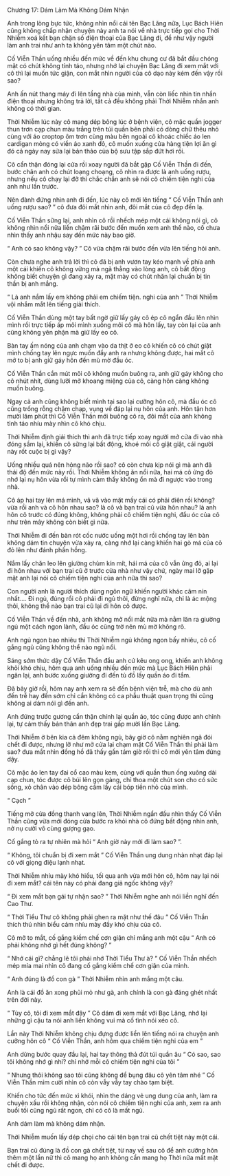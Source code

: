 




Chương 17: Dám Làm Mà Không Dám Nhận


Anh trong lòng bực tức, không nhìn nổi cái tên Bạc Lăng nữa, Lục Bách Hiên cũng không chấp nhận chuyện này anh ta nói về nhà trực tiếp gọi cho Thời Nhiễm xoá kết bạn chặn số điện thoại của Bạc Lăng đi, để như vậy người làm anh trai như anh ta không yên tâm một chút nào.

Cố Viễn Thần uống nhiều đến mức về đến khu chung cư đã bắt đầu chóng mặt có chút không tỉnh táo, nhưng nhớ lại chuyện Bạc Lăng đi xem mắt với cô thì lại muốn tức giận, con mắt nhìn người của cô dạo này kém đến vậy rồi sao?

Anh ấn nút thang máy đi lên tầng nhà của mình, vẫn còn liếc nhìn tin nhắn điện thoại nhưng không trả lời, tất cả đều không phải Thời Nhiễm nhắn anh không có thời gian.

Thời Nhiễm lúc này cô mang dép bông lúc ở bệnh viện, cô mặc quần jogger thun trơn cạp chun màu trắng trên túi quần bên phải có dòng chữ thêu nhỏ cùng với áo croptop ôm trơn cùng màu bên ngoài cô khoác chiếc áo len cardigan mỏng có viền áo xanh đỏ, cô muốn xuống cửa hàng tiện lợi ăn gì đó cả ngày nay sửa lại bản thảo của bộ sưu tập sắp đứt hơi rồi.

Cô cẩn thận đóng lại cửa rồi xoay người đã bắt gặp Cố Viễn Thần đi đến, bước chân anh có chút loạng choạng, cô nhìn ra được là anh uống rượu, nhưng nếu cô chạy lại đỡ thì chắc chắn anh sẽ nói cô chiếm tiện nghi của anh như lần trước.

Nên đành đứng nhìn anh đi đến, lúc này cô mới lên tiếng “ Cố Viễn Thần anh uống rượu sao? ” cô đưa đôi mắt nhìn anh, đôi mắt của cô đẹp đến lạ.

Cố Viễn Thần sững lại, anh nhìn cô rồi nhếch mép một cái không nói gì, cô không nhìn nổi nữa liền chậm rãi bước đến muốn xem anh thế nào, cô chưa nhìn thấy anh nhậu say đến mức này bao giờ.

“ Anh có sao không vậy? ” Cô vừa chậm rãi bước đến vừa lên tiếng hỏi anh.

Còn chưa nghe anh trả lời thì cô đã bị anh vươn tay kéo mạnh về phía anh một cái khiến cô không vững mà ngã thẳng vào lòng anh, cô bất động không biết chuyện gì đang xảy ra, mặt mày có chút nhăn lại chuẩn bị tin thần bị anh mắng.

“ Là anh nắm lấy em không phải em chiếm tiện. nghi của anh ” Thời Nhiễm vội nhắm mắt lên tiếng giải thích.

Cố Viễn Thần dùng một tay bất ngờ giữ lấy gáy cô ép cô ngẩn đầu lên nhìn mình rồi trực tiếp áp môi mình xuống môi cô mà hôn lấy, tay còn lại của anh cũng không yên phận mà giữ lấy eo cô.

Bàn tay ấm nóng của anh chạm vào da thịt ở eo cô khiến cô có chút giật mình chống tay lên ngực muốn đẩy anh ra nhưng không được, hai mắt cô mở to bị anh giữ gáy hôn đến mù mờ đầu óc.

Cố Viễn Thần cắn mút môi cô không muốn buông ra, anh giữ gáy không cho cô nhút nhít, dùng lưỡi mở khoang miệng của cô, càng hôn càng không muốn buông.

Ngay cả anh cũng không biết mình tại sao lại cưỡng hôn cô, mà đầu óc cô cũng trống rỗng chậm chạp, vụng về đáp lại nụ hôn của anh. Hôn tận hơn mười lăm phút thì Cố Viễn Thần mới buông cô ra, đôi mắt của anh không tỉnh táo nhíu mày nhìn cô khó chịu.

Thời Nhiễm định giải thích thì anh đã trực tiếp xoay người mở cửa đi vào nhà đóng sầm lại, khiến cô sững lại bất động, khoé môi cô giật giật, cái người này rốt cuộc bị gì vậy?

Uống nhiều quá nên hỏng não rồi sao? cô còn chưa kịp nói gì mà anh đã thái độ đến mức này rồi. Thời Nhiễm không ăn nổi nữa, hai má cô ửng đỏ nhớ lại nụ hôn vừa rồi tự mình cảm thấy không ổn mà đi ngược vào trong nhà.

Cô áp hai tay lên má mình, vã vã vào mặt mấy cái có phải điên rồi không? vừa rồi anh và cô hôn nhau sao? là cô và bạn trai cũ vừa hôn nhau? là anh hôn cô trước có đúng không, không phải cô chiếm tiện nghi, đầu óc của cô như trên mây không còn biết gì nữa.

Thời Nhiễm đi đến bàn rót cốc nước uống một hơi rồi chống tay lên bàn không dám tin chuyện vừa xảy ra, càng nhớ lại càng khiến hai gò má của cô đỏ lên như đánh phấn hồng.

Nắm lấy chăn leo lên giường chùm kín mít, hái má của cô vẫn ửng đỏ, ai lại đi hôn nhau với bạn trai cũ ở trước cửa nhà như vậy chứ, ngày mai lỡ gặp mặt anh lại nói cô chiếm tiện nghi của anh nữa thì sao?

Con người anh là người thích dùng ngôn ngữ khiến người khác câm nín nhất.... Đi ngủ, đúng rồi cô phải đi ngủ thôi, đừng nghĩ nữa, chỉ là ác mộng thôi, không thể nào bạn trai cũ lại đi hôn cô được.

Cố Viễn Thần về đến nhà, anh không mở nổi mắt nữa mà nằm lăn ra giường ngủ một cách ngon lành, đầu óc cũng trở nên mù mờ không rõ.

Anh ngủ ngon bao nhiêu thì Thời Nhiễm ngủ không ngon bấy nhiêu, cô cố gắng ngủ cũng không thể nào ngủ nổi.

Sáng sớm thức dậy Cố Viễn Thần đầu anh cứ kêu ong ong, khiến anh không khỏi khó chịu, hôm qua anh uống nhiều đến mức mà Lục Bách Hiên phải ngăn lại, anh bước xuống giường đi đến tủ đồ lấy quần áo đi tắm.

Đã bảy giờ rồi, hôm nay anh xem ra sẽ đến bệnh viện trễ, mà cho dù anh đến trễ hay đến sớm chỉ cần không có ca phẫu thuật quan trọng thì cũng không ai dám nói gì đến anh.

Anh đứng trước gương cẩn thận chính lại quần áo, tóc cũng được anh chỉnh lại, tự cảm thấy bản thân anh đẹp trai gấp mười lần Bạc Lăng.

Thời Nhiễm ở bên kia cả đêm không ngủ, bây giờ cô nằm nghiên ngã đói chết đi được, nhưng lỡ như mở cửa lại chạm mặt Cố Viễn Thần thì phải làm sao? đưa mắt nhìn đồng hồ đã thấy gần tám giờ rồi thì cô mới yên tâm đứng dậy.

Cô mặc áo len tay đai cổ cao màu kem, cùng với quần thun ống xuông dài cạp chun, tóc được cô búi lên gọn gàng, chỉ thoa một chút son cho có sức sống, xỏ chân vào dép bông cầm lấy cái bóp tiền nhỏ của mình.

“ Cạch ”

Tiếng mở cửa đồng thanh vang lên, Thời Nhiễm ngẩn đầu nhìn thấy Cố Viễn Thần cũng vừa mới đóng cửa bước ra khỏi nhà cô đứng bất động nhìn anh, nở nụ cười vô cùng gượng gạo.

Cố gắng tỏ ra tự nhiên mà hỏi “ Anh giờ này mới đi làm sao? ”.

“ Không, tôi chuẩn bị đi xem mắt ” Cố Viễn Thần ung dung nhàn nhạt đáp lại cô với giọng điệu lạnh nhạt.

Thời Nhiễm nhíu mày khó hiểu, tối qua anh vừa mới hôn cô, hôm nay lại nói đi xem mắt? cái tên này có phải đang giả ngốc không vậy?

“ Đi xem mắt bạn gái tự nhận sao? ” Thời Nhiễm nghe anh nói liền nghĩ đến Cao Thư.

“ Thời Tiểu Thư cô không phải ghen ra mặt như thế đâu ” Cố Viễn Thần thích thú nhìn biểu cảm nhíu mày đầy khó chịu của cô.

Cô mở to mắt, cố gắng kiềm chế cơn giận chỉ mắng anh một cậu “ Anh có phải không nhớ gì hết đúng không? ”

“ Nhớ cái gì? chẳng lẽ tôi phải nhớ Thời Tiểu Thư à? ” Cố Viễn Thần nhếch mép mỉa mai nhìn cô đang cố gắng kiềm chế cơn giận của mình.

“ Anh đúng là đồ con gà ” Thời Nhiễm nhìn anh mắng một câu.

Anh là cái đồ ăn xong phủi mỏ như gà, anh chính là con gà đáng ghét nhất trên đời này.

“ Tùy cô, tôi đi xem mắt đây ” Cô dám đi xem mắt với Bạc Lăng, nhớ lại những gì cậu ta nói anh liền không vui mà cố tình nói xéo cô.

Lần này Thời Nhiễm không chịu đựng được liền lên tiếng nói ra chuyện anh cưỡng hôn cô “ Cố Viễn Thần, anh hôm qua chiếm tiện nghi của em ”

Anh dừng bước quay đầu lại, hai tay thông thả đút túi quần âu “ Có sao, sao tôi không nhớ gì nhỉ? chỉ nhớ mỗi cô chiếm tiện nghi của tôi ”

“ Nhưng thôi không sao tôi cũng không để bụng đâu cô yên tâm nhé ” Cố Viễn Thần mỉm cười nhìn cô còn vẫy vẫy tay chào tạm biệt.

Khiến cho tức đến mức xì khói, nhìn the dáng vẻ ung dung của anh, làm ra chuyện xấu rồi không nhận, còn nói cô chiếm tiện nghi của anh, xem ra anh buổi tối cũng ngủ rất ngon, chỉ có cô là mất ngủ.

Anh dám làm mà không dám nhận.

Thời Nhiễm muốn lấy dép chọi cho cái tên bạn trai cũ chết tiệt này một cái.

Bạn trai cũ đúng là đồ con gà chết tiệt, từ nay về sau cô để anh cưỡng hôn thêm một lần nữ thì cô mang họ anh không cần mang họ Thời nữa mất mặt chết đi được.





